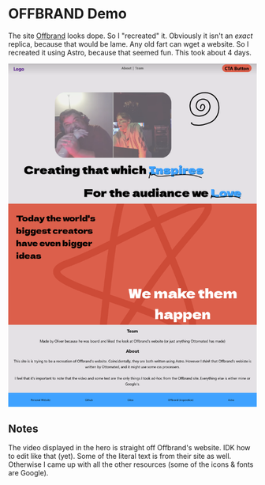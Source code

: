 # OFFBRAND Demo
The site [Offbrand](https://offbrand.gg) looks dope. So I "recreated" it. Obviously it isn't an *exact* replica, because that would be lame. Any old fart can wget a website. So I recreated it using Astro, because that seemed fun. This took about 4 days.

![Website Screenshot](/screenshot.png?raw=true)

## Notes
The video displayed in the hero is straight off Offbrand's website. IDK how to edit like that (yet). Some of the literal text is from their site as well. Otherwise I came up with all the other resources (some of the icons & fonts are Google).